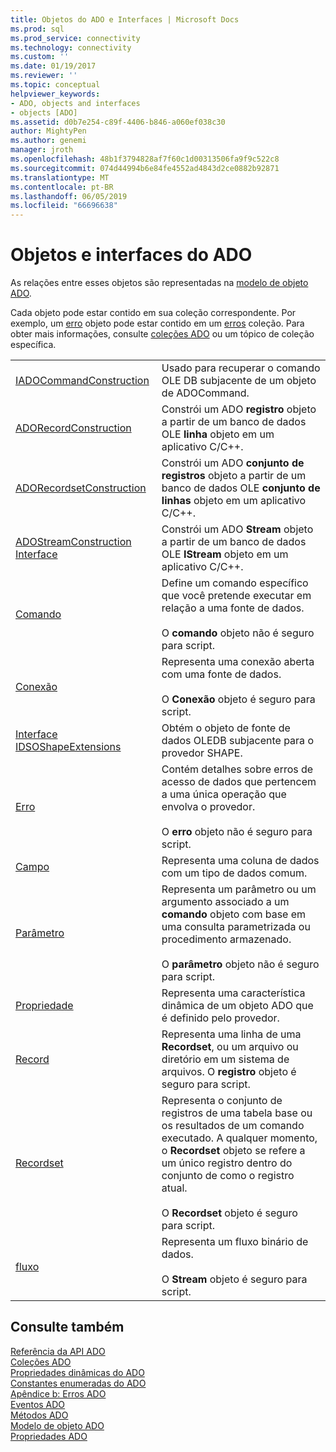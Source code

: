 ```yaml
---
title: Objetos do ADO e Interfaces | Microsoft Docs
ms.prod: sql
ms.prod_service: connectivity
ms.technology: connectivity
ms.custom: ''
ms.date: 01/19/2017
ms.reviewer: ''
ms.topic: conceptual
helpviewer_keywords:
- ADO, objects and interfaces
- objects [ADO]
ms.assetid: d0b7e254-c89f-4406-b846-a060ef038c30
author: MightyPen
ms.author: genemi
manager: jroth
ms.openlocfilehash: 48b1f3794828af7f60c1d00313506fa9f9c522c8
ms.sourcegitcommit: 074d44994b6e84fe4552ad4843d2ce0882b92871
ms.translationtype: MT
ms.contentlocale: pt-BR
ms.lasthandoff: 06/05/2019
ms.locfileid: "66696638"
---
```

# <a name="ado-objects-and-interfaces"></a>Objetos e interfaces do ADO
As relações entre esses objetos são representadas na [modelo de objeto ADO](../../../ado/reference/ado-api/ado-object-model.md).  
  
 Cada objeto pode estar contido em sua coleção correspondente. Por exemplo, um [erro](../../../ado/reference/ado-api/error-object.md) objeto pode estar contido em um [erros](../../../ado/reference/ado-api/errors-collection-ado.md) coleção. Para obter mais informações, consulte [coleções ADO](../../../ado/reference/ado-api/ado-collections.md) ou um tópico de coleção específica.  
  
|||  
|-|-|  
|[IADOCommandConstruction](https://msdn.microsoft.com/library/windows/desktop/aa965677.aspx)|Usado para recuperar o comando OLE DB subjacente de um objeto de ADOCommand.|  
|[ADORecordConstruction](../../../ado/reference/ado-api/adorecordconstruction-interface.md)|Constrói um ADO **registro** objeto a partir de um banco de dados OLE **linha** objeto em um aplicativo C/C++.|  
|[ADORecordsetConstruction](../../../ado/reference/ado-api/adorecordsetconstruction-interface.md)|Constrói um ADO **conjunto de registros** objeto a partir de um banco de dados OLE **conjunto de linhas** objeto em um aplicativo C/C++.|  
|[ADOStreamConstruction Interface](../../../ado/reference/ado-api/adostreamconstruction-interface.md)|Constrói um ADO **Stream** objeto a partir de um banco de dados OLE **IStream** objeto em um aplicativo C/C++.|  
|[Comando](../../../ado/reference/ado-api/command-object-ado.md)|Define um comando específico que você pretende executar em relação a uma fonte de dados.<br /><br /> O **comando** objeto não é seguro para script.|  
|[Conexão](../../../ado/reference/ado-api/connection-object-ado.md)|Representa uma conexão aberta com uma fonte de dados.<br /><br /> O **Conexão** objeto é seguro para script.|  
|[Interface IDSOShapeExtensions](../../../ado/reference/ado-api/idsoshapeextensions-interface.md)|Obtém o objeto de fonte de dados OLEDB subjacente para o provedor SHAPE.|  
|[Erro](../../../ado/reference/ado-api/error-object.md)|Contém detalhes sobre erros de acesso de dados que pertencem a uma única operação que envolva o provedor.<br /><br /> O **erro** objeto não é seguro para script.|  
|[Campo](../../../ado/reference/ado-api/field-object.md)|Representa uma coluna de dados com um tipo de dados comum.|  
|[Parâmetro](../../../ado/reference/ado-api/parameter-object.md)|Representa um parâmetro ou um argumento associado a um **comando** objeto com base em uma consulta parametrizada ou procedimento armazenado.<br /><br /> O **parâmetro** objeto não é seguro para script.|  
|[Propriedade](../../../ado/reference/ado-api/property-object-ado.md)|Representa uma característica dinâmica de um objeto ADO que é definido pelo provedor.|  
|[Record](../../../ado/reference/ado-api/record-object-ado.md)|Representa uma linha de uma **Recordset**, ou um arquivo ou diretório em um sistema de arquivos. O **registro** objeto é seguro para script.|  
|[Recordset](../../../ado/reference/ado-api/recordset-object-ado.md)|Representa o conjunto de registros de uma tabela base ou os resultados de um comando executado. A qualquer momento, o **Recordset** objeto se refere a um único registro dentro do conjunto de como o registro atual.<br /><br /> O **Recordset** objeto é seguro para script.|  
|[fluxo](../../../ado/reference/ado-api/stream-object-ado.md)|Representa um fluxo binário de dados.<br /><br /> O **Stream** objeto é seguro para script.|  
  
## <a name="see-also"></a>Consulte também  
 [Referência da API ADO](../../../ado/reference/ado-api/ado-api-reference.md)   
 [Coleções ADO](../../../ado/reference/ado-api/ado-collections.md)   
 [Propriedades dinâmicas do ADO](../../../ado/reference/ado-api/ado-dynamic-properties.md)   
 [Constantes enumeradas do ADO](../../../ado/reference/ado-api/ado-enumerated-constants.md)   
 [Apêndice b: Erros ADO](../../../ado/guide/appendixes/appendix-b-ado-errors.md)   
 [Eventos ADO](../../../ado/reference/ado-api/ado-events.md)   
 [Métodos ADO](../../../ado/reference/ado-api/ado-methods.md)   
 [Modelo de objeto ADO](../../../ado/reference/ado-api/ado-object-model.md)   
 [Propriedades ADO](../../../ado/reference/ado-api/ado-properties.md)

